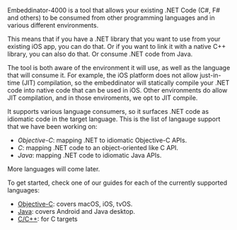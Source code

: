 
Embeddinator-4000 is a tool that allows your existing .NET Code (C#,
F# and others) to be consumed from other programming languages and in
various different environments.

This means that if you have a .NET library that you want to use from
your existing iOS app, you can do that.   Or if you want to link it
with a native C++ library, you can also do that.   Or consume .NET
code from Java.

The tool is both aware of the environment it will use, as well as the
language that will consume it.   For example, the iOS platform does
not allow just-in-time (JIT) compilation, so the embeddinator will
statically compile your .NET code into native code that can be used in
iOS.  Other environments do allow JIT compilation, and in those
enviroments, we opt to JIT compile.

It supports various language consumers, so it surfaces .NET code as
idiomatic code in the target language.   This is the list of langauge
support that we have been working on:

* *Objective-C*: mapping .NET to idiomatic Objective-C APIs.
* *C*: mapping .NET code to an object-oriented like C API.
* *Java*: mapping .NET code to idiomatic Java APIs.

More languages will come later.

To get started, check one of our guides for each of the currently
supported languages:

* [Objective-C](getting-started-objective-c.md): covers macOS, iOS, tvOS.
* [Java](getting-started-java.md): covers Android and Java desktop.
* [C/C++](getting-started-c.md): for C targets


